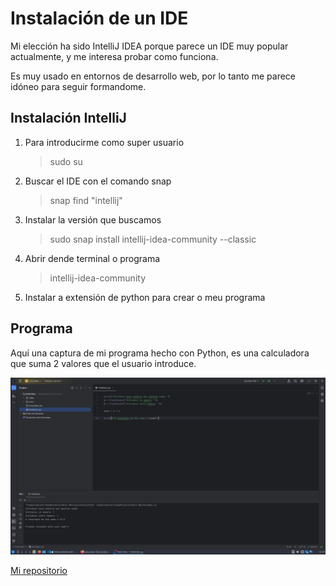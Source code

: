 # Instalación de un IDE

Mi elección ha sido IntelliJ IDEA porque parece un IDE muy popular actualmente, y me interesa probar como funciona.

Es muy usado en entornos de desarrollo web, por lo tanto me parece idóneo para seguir formandome.

## Instalación IntelliJ 

1. Para introducirme como super usuario
    >sudo su  
1. Buscar el IDE con el comando snap
    
    > snap find "intellij"
1. Instalar la versión que buscamos
    >sudo snap install intellij-idea-community --classic 
1. Abrir dende terminal o programa
    >intellij-idea-community

5. Instalar a extensión de python para crear o meu programa 

## Programa

Aquí una captura de mi programa hecho con Python, es una calculadora que suma 2 valores que el usuario introduce. 

![Programa Python](screen.jpg)

[Mi repositorio](https://github.com/DavidOteros/CD2024)
